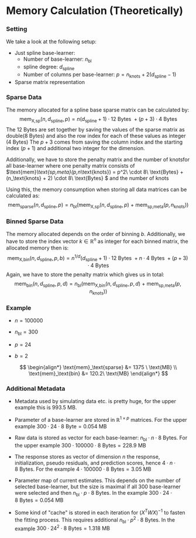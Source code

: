# Memory Calculation (Theoretically)

### Setting

We take a look at the following setup:

- Just spline base-learner:
  - Number of base-learner: $n_\text{bl}$
  - spline degree: $d_\text{spline}$
  - Number of columns per base-learner: $p = n_\text{knots} + 2(d_\text{spline} - 1)$
- Sparse matrix representation

### Sparse Data

The memory allocated for a spline base sparse matrix can be calculated by:
$$
\text{mem}_\text{X,sp}(n, d_\text{spline},p) = n(d_\text{spline} + 1)\cdot 12\ \text{Bytes}\ + (p + 3) \cdot 4\ \text{Bytes}
$$
The $12\ \text{Bytes}$ are set together by saving the values of the sparse matrix as double($8\ \text{Bytes}$) and also the row index for each of these values as integer ($4\ \text{Bytes}$) The $p + 3$ comes from saving the column index and the starting index ($p + 1$) and additional two integer for the dimension.

Additionally, we have to store the penalty matrix and the number of knotsfor all base-learner where one penalty matrix consists of $\text{mem}_\text{sp,meta}(p,n_\text{knots}) = p^2\ \cdot 8\ \text{Bytes} + (n_\text{knots} + 2) \cdot 8\ \text{Bytes} $ and the number of knots 

Using this, the memory consumption when storing all data matrices can be calculated as:
$$
\text{mem}_\text{sparse}(n, d_\text{spline}, p) = n_\text{bl} (\text{mem}_\text{X,sp}(n,d_\text{spline},p)\ +\ \text{mem}_\text{sp,meta}(p,n_\text{knots}))
$$

### Binned Sparse Data

The memory allocated depends on the order of binning $b$. Additionally, we have to store the index vector $k \in \mathbb{R}^n$ as integer for each binned matrix, the allocated memory then is:
$$
\text{mem}_\text{X,bin}(n, d_\text{spline},p, b) = n^{1/d}(d_\text{spline} + 1)\cdot 12\ \text{Bytes}\ + n \cdot 4\ \text{Bytes}\ + (p + 3) \cdot 4\ \text{Bytes}
$$
Again, we have to store the penalty matrix which gives us in total:
$$
\text{mem}_\text{bin}(n, d_\text{spline}, p, d) = n_\text{bl} (\text{mem}_\text{X,bin}(n,d_\text{spline},p,d)\ +\ \text{mem}_\text{sp,meta}(p,n_\text{knots}))
$$

### Example

- $n = 100000$
- $n_\text{bl} = 300$
- $p = 24$

- $b = 2$

$$
\begin{align*}
\text{mem}_\text{sparse} &= 1375 \ \text{MB} \\
\text{mem}_\text{bin}    &= 120.2\ \text{MB}
\end{align*}
$$

### Additional Metadata

- Metadata used by simulating data etc. is pretty huge, for the upper example this is $993.5\ \text{MB}$. 

- Parameter of a base-learner are stored in $\mathbb{R}^{1\times p}$ matrices. For the upper example $300 \cdot 24 \cdot 8\ \text{Byte} = 0.054\ \text{MB}$ 

- Raw data is stored as vector for each base-learner: $n_\text{bl} \cdot n \cdot 8\ \text{Bytes}$. For the upper example $300 \cdot 100000 \cdot 8\ \text{Bytes} = 228.9\ \text{MB}$

- The response stores as vector of dimension $n$ the response, initialization, pseudo residuals, and prediction scores, hence $4 \cdot n \cdot 8\ \text{Bytes}$. For the example $4 \cdot 100000 \cdot 8\ \text{Bytes} = 3.05\ \text{MB}$

- Parameter map of current estimates. This depends on the number of selected base-learner, but the size is maximal if all 300 base-learner were selected and then $n_\text{bl} \cdot p \cdot 8 \ \text{Bytes}$. In the example $300 \cdot 24 \cdot 8\ \text{Bytes} = 0.054\ \text{MB}$

- Some kind of "cache" is stored in each iteration for $(X^TWX)^{-1}$ to fasten the fitting process. This requires additional $n_\text{bl}\cdot p^2\cdot 8\ \text{Bytes}$. In the example $300 \cdot 24^2 \cdot 8\ \text{Bytes} = 1.318 \ \text{MB}$